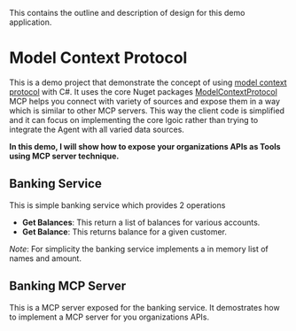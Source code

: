 This contains the outline and description of design for this demo application.

# Model Context Protocol
This is a demo project that demonstrate the concept of using [model context protocol](https://modelcontextprotocol.io/introduction) with C#. It uses the core Nuget packages [ModelContextProtocol](https://packages.nuget.org/packages/ModelContextProtocol/0.1.0-preview.10)
MCP helps you connect with variety of sources and expose them in a way which is similar to other MCP servers. This way the client code is simplified and it can focus on implementing the core lgoic rather than trying to integrate the Agent with all varied data sources.

**In this demo, I will show how to expose your organizations APIs as Tools using MCP server technique.**

## Banking Service
This is  simple banking service which provides 2 operations
 - **Get Balances**: This return a list of balances for various accounts.
 - **Get Balance**: This returns balance for a given customer.

*Note*: For simplicity the banking service implements a in memory list of names and amount.

## Banking MCP Server
This is a MCP server exposed for the banking service. It demostrates how to implement a MCP server for you organizations APIs.
